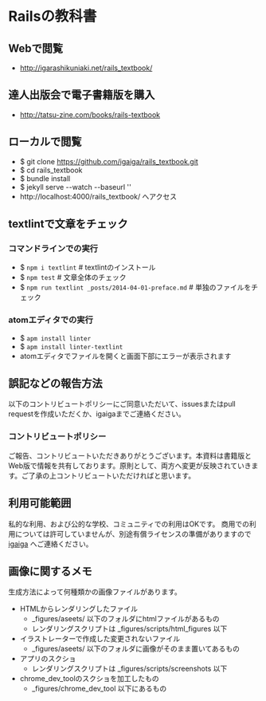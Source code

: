 # Railsの教科書

## Webで閲覧
- http://igarashikuniaki.net/rails_textbook/

## 達人出版会で電子書籍版を購入
- http://tatsu-zine.com/books/rails-textbook

## ローカルで閲覧
- $ git clone https://github.com/igaiga/rails_textbook.git
- $ cd rails_textbook
- $ bundle install
- $ jekyll serve --watch --baseurl ''
- http://localhost:4000/rails_textbook/ へアクセス

## textlintで文章をチェック

### コマンドラインでの実行

- $ `npm i textlint`   # textlintのインストール
- $ `npm test`         # 文章全体のチェック
- $ `npm run textlint _posts/2014-04-01-preface.md`  # 単独のファイルをチェック

### atomエディタでの実行

- $ `apm install linter`
- $ `apm install linter-textlint`
- atomエディタでファイルを開くと画面下部にエラーが表示されます

## 誤記などの報告方法
以下のコントリビュートポリシーにご同意いただいて、issuesまたはpull requestを作成いただくか、igaigaまでご連絡ください。

### コントリビュートポリシー
ご報告、コントリビュートいただきありがとうございます。本資料は書籍版とWeb版で情報を共有しております。原則として、両方へ変更が反映されていきます。ご了承の上コントリビュートいただければと思います。

## 利用可能範囲

私的な利用、および公的な学校、コミュニティでの利用はOKです。
商用での利用については許可していませんが、別途有償ライセンスの準備がありますので [igaiga](https://github.com/igaiga) へご連絡ください。

## 画像に関するメモ

生成方法によって何種類かの画像ファイルがあります。

- HTMLからレンダリングしたファイル
  - _figures/aseets/ 以下のフォルダにhtmlファイルがあるもの
  - レンダリングスクリプトは _figures/scripts/html_figures 以下
- イラストレーターで作成した変更されないファイル
  - _figures/aseets/ 以下のフォルダに画像がそのまま置いてあるもの
- アプリのスクショ
  - レンダリングスクリプトは _figures/scripts/screenshots 以下
- chrome_dev_toolのスクショを加工したもの
  - _figures/chrome_dev_tool 以下にあるもの
